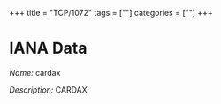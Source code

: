 +++
title = "TCP/1072"
tags = [""]
categories = [""]
+++

# IANA Data

_Name:_ cardax

_Description:_ CARDAX

